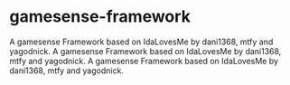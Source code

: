# gamesense-framework
A gamesense Framework based on IdaLovesMe by dani1368, mtfy and yagodnick. A gamesense Framework based on IdaLovesMe by dani1368, mtfy and yagodnick. A gamesense Framework based on IdaLovesMe by dani1368, mtfy and yagodnick.
